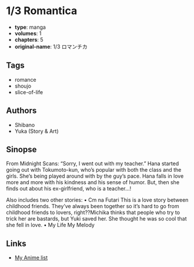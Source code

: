 # 1/3 Romantica

-   **type**: manga
-   **volumes**: 1
-   **chapters**: 5
-   **original-name**: 1/3 ロマンチカ

## Tags

-   romance
-   shoujo
-   slice-of-life

## Authors

-   Shibano
-   Yuka (Story & Art)

## Sinopse

From Midnight Scans:
“Sorry, I went out with my teacher.”
Hana started going out with Tokumoto-kun, who’s popular with both the class and the girls. She’s being played around with by the guy’s pace. Hana falls in love more and more with his kindness and his sense of humor. But, then she finds out about his ex-girlfriend, who is a teacher…!

Also includes two other stories:
• Cm na Futari
This is a love story between childhood friends.
They’ve always been together so it’s hard to go from childhood friends to lovers, right??Michika thinks that people who try to trick her are bastards, but Yuki saved her. She thought he was so cool that she fell in love.
• My Life My Melody

## Links

-   [My Anime list](https://myanimelist.net/manga/15737/1_3_Romantica)
